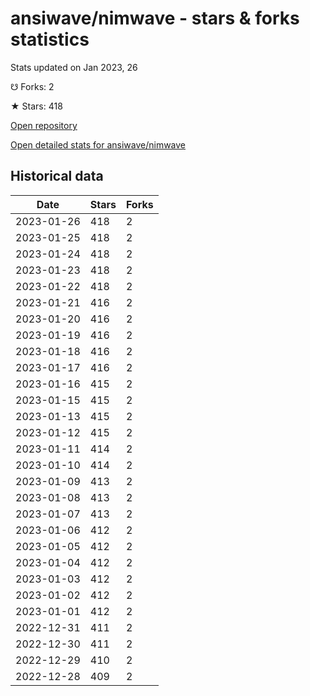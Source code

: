 # ansiwave/nimwave - stars & forks statistics

Stats updated on Jan 2023, 26

☋ Forks: 2

★ Stars: 418

[Open repository](https://github.com/ansiwave/nimwave)

[Open detailed stats for ansiwave/nimwave](https://reviewgithub.com/rep/ansiwave/nimwave)

## Historical data
| Date | Stars | Forks |
|------|-------|-------|
| 2023-01-26 | 418 | 2 | 
| 2023-01-25 | 418 | 2 | 
| 2023-01-24 | 418 | 2 | 
| 2023-01-23 | 418 | 2 | 
| 2023-01-22 | 418 | 2 | 
| 2023-01-21 | 416 | 2 | 
| 2023-01-20 | 416 | 2 | 
| 2023-01-19 | 416 | 2 | 
| 2023-01-18 | 416 | 2 | 
| 2023-01-17 | 416 | 2 | 
| 2023-01-16 | 415 | 2 | 
| 2023-01-15 | 415 | 2 | 
| 2023-01-13 | 415 | 2 | 
| 2023-01-12 | 415 | 2 | 
| 2023-01-11 | 414 | 2 | 
| 2023-01-10 | 414 | 2 | 
| 2023-01-09 | 413 | 2 | 
| 2023-01-08 | 413 | 2 | 
| 2023-01-07 | 413 | 2 | 
| 2023-01-06 | 412 | 2 | 
| 2023-01-05 | 412 | 2 | 
| 2023-01-04 | 412 | 2 | 
| 2023-01-03 | 412 | 2 | 
| 2023-01-02 | 412 | 2 | 
| 2023-01-01 | 412 | 2 | 
| 2022-12-31 | 411 | 2 | 
| 2022-12-30 | 411 | 2 | 
| 2022-12-29 | 410 | 2 | 
| 2022-12-28 | 409 | 2 | 

